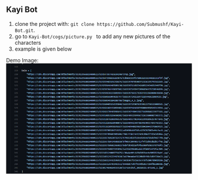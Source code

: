 ## Kayi Bot

1. clone the project with: ```git clone https://github.com/Submushf/Kayi-Bot.git```.
2. go to ```Kayi-Bot/cogs/picture.py ``` to add any new pictures of the characters 
3. example is given below 

Demo Image:
![](demo.png)  
